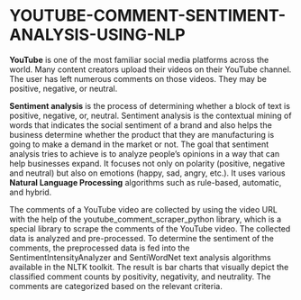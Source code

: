 # YOUTUBE-COMMENT-SENTIMENT-ANALYSIS-USING-NLP

**YouTube** is one of the most familiar social media platforms across the world. Many content creators upload their videos on their YouTube channel. The user has left numerous comments on those videos. They may be positive, negative, or neutral.

**Sentiment analysis** is the process of determining whether a block of text is positive, negative, or, neutral. Sentiment analysis is the contextual mining of words that indicates the social sentiment of a brand and also helps the business determine whether the product that they are manufacturing is going to make a demand in the market or not. The goal that sentiment analysis tries to achieve is to analyze people’s opinions in a way that can help businesses expand. It focuses not only on polarity (positive, negative and neutral) but also on emotions (happy, sad, angry, etc.). It uses various **Natural Language Processing** algorithms such as rule-based, automatic, and hybrid.

The comments of a YouTube video are collected by using the video URL with the help of the youtube_comment_scraper_python library, which is a special library to scrape the comments of the YouTube video. The collected data is analyzed and pre-processed. To determine the sentiment of the comments, the preprocessed data is fed into the SentimentIntensityAnalyzer and SentiWordNet text analysis algorithms available in the NLTK toolkit. The result is bar charts that visually depict the classified comment counts by positivity, negativity, and neutrality. The comments are categorized based on the relevant criteria.
